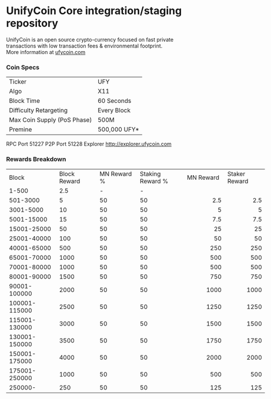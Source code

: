 UnifyCoin Core integration/staging repository
=====================================


UnifyCoin is an open source crypto-currency focused on fast private transactions with low transaction fees & environmental footprint.  
More information at [ufycoin.com](http://www.ufycoin.com)

### Coin Specs
<table>
<tr><td>Ticker</td><td>UFY</td></tr>
<tr><td>Algo</td><td>X11</td></tr>
<tr><td>Block Time</td><td>60 Seconds</td></tr>
<tr><td>Difficulty Retargeting</td><td>Every Block</td></tr>
<tr><td>Max Coin Supply (PoS Phase)</td><td>500M</td></tr>
<tr><td>Premine</td><td>500,000 UFY*</td></tr>
</table>

RPC Port 51227 
P2P Port 51228 
Explorer http://explorer.ufycoin.com


### Rewards Breakdown
<table border=0 cellpadding=0 cellspacing=0 width=701 class=xl6553517252
 style='border-collapse:collapse;table-layout:fixed;width:528pt'>
 <col class=xl6553517252 width=139 style='mso-width-source:userset;mso-width-alt:
 4785;width:104pt'>
 <col class=xl6553517252 width=107 span=2 style='mso-width-source:userset;
 mso-width-alt:3702;width:81pt'>
 <col class=xl6553517252 width=134 style='mso-width-source:userset;mso-width-alt:
 4608;width:100pt'>
 <col class=xl6553517252 width=107 span=2 style='mso-width-source:userset;
 mso-width-alt:3702;width:81pt'>
 <tr height=21 style='mso-height-source:userset;height:15.75pt'>
  <td height=21 class=xl6317252 width=139 style='height:15.75pt;width:104pt'>Block</td>
  <td class=xl6317252 width=107 style='width:81pt'>Block Reward</td>
  <td class=xl6317252 width=107 style='width:81pt'>MN Reward %</td>
  <td class=xl6317252 width=134 style='width:100pt'>Staking Reward %</td>
  <td class=xl6317252 width=107 style='width:81pt'>MN Reward</td>
  <td class=xl6317252 width=107 style='width:81pt'>Staker Reward</td>
 </tr>
 <tr height=21 style='mso-height-source:userset;height:15.75pt'>
  <td height=21 class=xl6417252 style='height:15.75pt'>1-500</td>
  <td class=xl6517252>2.5</td>
  <td class=xl6617252>-</td>
  <td class=xl6617252>-</td>
  <td class=xl6717252></td>
  <td class=xl6553517252></td>
 </tr>
 <tr height=21 style='mso-height-source:userset;height:15.75pt'>
  <td height=21 class=xl6417252 style='height:15.75pt'>501-3000</td>
  <td class=xl6617252>5</td>
  <td class=xl6617252>50</td>
  <td class=xl6617252>50</td>
  <td class=xl6717252 align=right>2.5</td>
  <td class=xl6817252 align=right>2.5</td>
 </tr>
 <tr height=21 style='mso-height-source:userset;height:15.75pt'>
  <td height=21 class=xl6417252 style='height:15.75pt'>3001-5000</td>
  <td class=xl6617252>10</td>
  <td class=xl6617252>50</td>
  <td class=xl6617252>50</td>
  <td class=xl6717252 align=right>5</td>
  <td class=xl6817252 align=right>5</td>
 </tr>
 <tr height=21 style='mso-height-source:userset;height:15.75pt'>
  <td height=21 class=xl6417252 style='height:15.75pt'>5001-15000</td>
  <td class=xl6617252>15</td>
  <td class=xl6617252>50</td>
  <td class=xl6617252>50</td>
  <td class=xl6717252 align=right>7.5</td>
  <td class=xl6817252 align=right>7.5</td>
 </tr>
 <tr height=21 style='mso-height-source:userset;height:15.75pt'>
  <td height=21 class=xl6417252 style='height:15.75pt'>15001-25000</td>
  <td class=xl6617252>50</td>
  <td class=xl6617252>50</td>
  <td class=xl6617252>50</td>
  <td class=xl6717252 align=right>25</td>
  <td class=xl6817252 align=right>25</td>
 </tr>
 <tr height=21 style='mso-height-source:userset;height:15.75pt'>
  <td height=21 class=xl6417252 style='height:15.75pt'>25001-40000</td>
  <td class=xl6617252>100</td>
  <td class=xl6617252>50</td>
  <td class=xl6617252>50</td>
  <td class=xl6717252 align=right>50</td>
  <td class=xl6817252 align=right>50</td>
 </tr>
 <tr height=21 style='mso-height-source:userset;height:15.75pt'>
  <td height=21 class=xl6417252 style='height:15.75pt'>40001-65000</td>
  <td class=xl6617252>500</td>
  <td class=xl6617252>50</td>
  <td class=xl6617252>50</td>
  <td class=xl6717252 align=right>250</td>
  <td class=xl6817252 align=right>250</td>
 </tr>
 <tr height=21 style='mso-height-source:userset;height:15.75pt'>
  <td height=21 class=xl6417252 style='height:15.75pt'>65001-70000</td>
  <td class=xl6617252>1000</td>
  <td class=xl6617252>50</td>
  <td class=xl6617252>50</td>
  <td class=xl6717252 align=right>500</td>
  <td class=xl6817252 align=right>500</td>
 </tr>
 <tr height=21 style='mso-height-source:userset;height:15.75pt'>
   <td height=21 class=xl6417252 style='height:15.75pt'>70001-80000</td>
   <td class=xl6617252>1000</td>
   <td class=xl6617252>50</td>
   <td class=xl6617252>50</td>
   <td class=xl6717252 align=right>500</td>
   <td class=xl6817252 align=right>500</td>
 </tr>
 <tr height=21 style='mso-height-source:userset;height:15.75pt'>
  <td height=21 class=xl6417252 style='height:15.75pt'>80001-90000</td>
  <td class=xl6617252>1500</td>
  <td class=xl6617252>50</td>
  <td class=xl6617252>50</td>
  <td class=xl6717252 align=right>750</td>
  <td class=xl6817252 align=right>750</td>
 </tr>
 <tr height=21 style='mso-height-source:userset;height:15.75pt'>
  <td height=21 class=xl6417252 style='height:15.75pt'>90001-100000</td>
  <td class=xl6617252>2000</td>
  <td class=xl6617252>50</td>
  <td class=xl6617252>50</td>
  <td class=xl6717252 align=right>1000</td>
  <td class=xl6817252 align=right>1000</td>
 </tr>
    
 <tr height=21 style='mso-height-source:userset;height:15.75pt'>
  <td height=21 class=xl6417252 style='height:15.75pt'>100001-115000</td>
  <td class=xl6617252>2500</td>
  <td class=xl6617252>50</td>
  <td class=xl6617252>50</td>
  <td class=xl6717252 align=right>1250</td>
  <td class=xl6817252 align=right>1250</td>
 </tr>
 <tr height=21 style='mso-height-source:userset;height:15.75pt'>
  <td height=21 class=xl6417252 style='height:15.75pt'>115001-130000</td>
  <td class=xl6617252>3000</td>
  <td class=xl6617252>50</td>
  <td class=xl6617252>50</td>
  <td class=xl6717252 align=right>1500</td>
  <td class=xl6817252 align=right>1500</td>
 </tr>
 <tr height=21 style='mso-height-source:userset;height:15.75pt'>
  <td height=21 class=xl6417252 style='height:15.75pt'>130001-150000</td>
  <td class=xl6617252>3500</td>
  <td class=xl6617252>50</td>
  <td class=xl6617252>50</td>
  <td class=xl6717252 align=right>1750</td>
  <td class=xl6817252 align=right>1750</td>
 </tr>
 <tr height=21 style='mso-height-source:userset;height:15.75pt'>
  <td height=21 class=xl6417252 style='height:15.75pt'>150001-175000</td>
  <td class=xl6617252>4000</td>
  <td class=xl6617252>50</td>
  <td class=xl6617252>50</td>
  <td class=xl6717252 align=right>2000</td>
  <td class=xl6817252 align=right>2000</td>
 </tr>
 <tr height=21 style='mso-height-source:userset;height:15.75pt'>
  <td height=21 class=xl6417252 style='height:15.75pt'>175001-250000</td>
  <td class=xl6617252>1000</td>
  <td class=xl6617252>50</td>
  <td class=xl6617252>50</td>
  <td class=xl6717252 align=right>500</td>
  <td class=xl6817252 align=right>500</td>
 </tr>
 <tr height=21 style='mso-height-source:userset;height:15.75pt'>
  <td height=21 class=xl6417252 style='height:15.75pt'>250000-</td>
  <td class=xl6617252>250</td>
  <td class=xl6617252>50</td>
  <td class=xl6617252>50</td>
  <td class=xl6717252 align=right>125</td>
  <td class=xl6817252 align=right>125</td>
 </tr> 
 </table>

